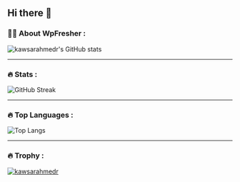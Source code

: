 ## Hi there 👋

### :woman_technologist: About WpFresher :
![kawsarahmedr's GitHub stats](https://github-readme-stats.vercel.app/api?username=kawsarahmedr&theme=tokyonight&show_icons=true&locale=en&card_width=575)

---
### :fire: Stats :

![GitHub Streak](http://github-readme-streak-stats.herokuapp.com?user=kawsarahmedr&theme=dark&background=000000&card_width=575)

---
### :fire: Top Languages :
![Top Langs](https://github-readme-stats.vercel.app/api/top-langs/?username=kawsarahmedr&layout=compact&theme=vision-friendly-dark)

---
### :fire: Trophy :
<p align="left"> <a href="https://github.com/ryo-ma/github-profile-trophy"><img src="https://github-profile-trophy.vercel.app/?username=kawsarahmedr&margin-w=15" alt="kawsarahmedr" /></a> </p>
